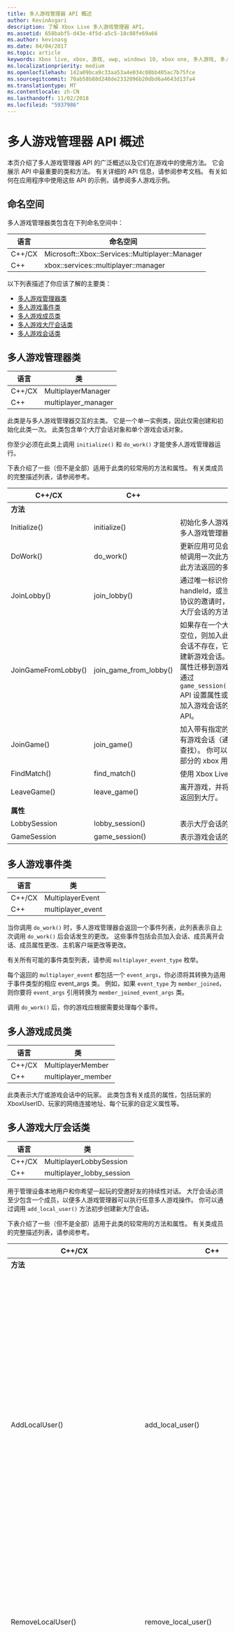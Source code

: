 ```yaml
---
title: 多人游戏管理器 API 概述
author: KevinAsgari
description: 了解 Xbox Live 多人游戏管理器 API。
ms.assetid: 658babf5-d43e-4f5d-a5c5-18c08fe69a66
ms.author: kevinasg
ms.date: 04/04/2017
ms.topic: article
keywords: Xbox live, xbox, 游戏, uwp, windows 10, xbox one, 多人游戏, 多人游戏管理器
ms.localizationpriority: medium
ms.openlocfilehash: 142a09bca9c33aa53a4e034c08bb405ac7b75fce
ms.sourcegitcommit: 70ab58b88d248de2332096b20dbd6a4643d137a4
ms.translationtype: MT
ms.contentlocale: zh-CN
ms.lasthandoff: 11/02/2018
ms.locfileid: "5937986"
---
```

# <a name="multiplayer-manager-api-overview"></a>多人游戏管理器 API 概述

本页介绍了多人游戏管理器 API 的广泛概述以及它们在游戏中的使用方法。 它会展示 API 中最重要的类和方法。 有关详细的 API 信息，请参阅参考文档。 有关如何在应用程序中使用这些 API 的示例，请参阅多人游戏示例。

## <a name="namespace"></a>命名空间
多人游戏管理器类包含在下列命名空间中：

| 语言 | 命名空间 |
| --- | --- |
| C++/CX | Microsoft::Xbox::Services::Multiplayer::Manager |
| C++ | xbox::services::multiplayer::manager |

以下列表描述了你应该了解的主要类：

* [多人游戏管理器类](#multiplayer-manager-class)
* [多人游戏事件类](#multiplayer-event-class)
* [多人游戏成员类](#multiplayer-member-class)
* [多人游戏大厅会话类](#multiplayer-lobby-session-class)
* [多人游戏会话类](#multiplayer-game-session-class)

## <a name="multiplayer-manager-class-a-namemultiplayer-manager-class"></a>多人游戏管理器类 <a name="multiplayer-manager-class">

| 语言 | 类 |
| --- | --- |
| C++/CX | MultiplayerManager |
| C++ | multiplayer_manager |

此类是与多人游戏管理器交互的主类。 它是一个单一实例类，因此仅需创建和初始化此类一次。
此类包含单个大厅会话对象和单个游戏会话对象。

你至少必须在此类上调用 `initialize()` 和 `do_work()` 才能使多人游戏管理器运行。

下表介绍了一些（但不是全部）适用于此类的较常用的方法和属性。 有关类成员的完整描述列表，请参阅参考。

| C++/CX | C++ | 描述 |
| --- | --- | --- |
| **方法** | | |
| Initialize() | initialize() | 初始化多人游戏管理器。 你必须在使用多人游戏管理器之前调用此方法。 |
| DoWork() | do_work() | 更新应用可见会话状态。 你至少应该每帧调用一次此方法，且你的游戏应处理此方法返回的多人游戏事件。 |
| JoinLobby() | join_lobby() | 通过唯一标识你要加入的大厅的 handleId，或当用户接受导致作品激活协议的邀请时，可为你提供加入好友的大厅会话的方法。 |
| JoinGameFromLobby() | join_game_from_lobby() | 如果存在一个大厅的游戏会话且其中有空位，则加入此大厅的游戏会话。 如果会话不存在，它会使用当前大厅成员创建新游戏会话。 这不会将当前大厅会话属性迁移到游戏会话。 加入后，你可以通过 `game_session()::set_synchronized_*` API 设置属性或主机。 游戏必须在想要加入游戏会话的所有客户端上调用此 API。|
| JoinGame() | join_game() | 加入带有指定的全局唯一会话名称的现有游戏会话（通常通过第三方匹配服务查找）。 你可以在要将其作为游戏的一部分的 xbox 用户 ID 列表中传递。|
| FindMatch() | find_match() | 使用 Xbox Live 匹配查找并加入游戏。 |
| LeaveGame() | leave_game() | 离开游戏，并将此成员和所有本地成员返回到大厅。 |
| **属性** | | |
| LobbySession | lobby_session() | 表示大厅会话的对象的句柄。 |
| GameSession |  game_session() | 表示游戏会话的对象句柄。 |

## <a name="multiplayer-event-class-a-namemultiplayer-event-class"></a>多人游戏事件类 <a name="multiplayer-event-class">

| 语言 | 类 |
| --- | --- |
| C++/CX | MultiplayerEvent |
| C++ | multiplayer_event |

当你调用 `do_work()` 时，多人游戏管理器会返回一个事件列表，此列表表示自上次调用 `do_work()` 后会话发生的更改。 这些事件包括会员加入会话、成员离开会话、成员属性更改、主机客户端更改等更改。

有关所有可能的事件类型列表，请参阅 `multiplayer_event_type` 枚举。

每个返回的 `multiplayer_event` 都包括一个 `event_args`，你必须将其转换为适用于事件类型的相应 event_args 类。 例如，如果 `event_type` 为 `member_joined`，则你要将 `event_args` 引用转换为 `member_joined_event_args` 类。

调用 `do_work()` 后，你的游戏应根据需要处理每个事件。

## <a name="multiplayer-member-class-a-namemultiplayer-member-class"></a>多人游戏成员类 <a name="multiplayer-member-class">

| 语言 | 类 |
| --- | --- |
| C++/CX | MultiplayerMember |
| C++ | multiplayer_member |

此类表示大厅或游戏会话中的玩家。 此类包含有关成员的属性，包括玩家的 XboxUserID、玩家的网络连接地址、每个玩家的自定义属性等。

## <a name="multiplayer-lobby-session-class-a-namemultiplayer-lobby-session-class"></a>多人游戏大厅会话类 <a name="multiplayer-lobby-session-class">

| 语言 | 类 |
| --- | --- |
| C++/CX | MultiplayerLobbySession |
| C++ | multiplayer_lobby_session |

用于管理设备本地用户和你希望一起玩的受邀好友的持续性对话。 大厅会话必须至少包含一个成员，以便多人游戏管理器可以执行任意多人游戏操作。 你可以通过调用 `add_local_user()` 方法初步创建新大厅会话。

下表介绍了一些（但不是全部）适用于此类的较常用的方法和属性。 有关类成员的完整描述列表，请参阅参考。

| C++/CX | C++ | 描述 |
| --- | --- | --- |
| **方法** | | |
| AddLocalUser() | add_local_user() | 将本地用户（已在本地设备上登录的玩家）添加到大厅会话。 如果这是添加到大厅会话的第一个成员，则它将创建新大厅会话。 |
| RemoveLocalUser() | remove_local_user() | 从大厅和游戏会话删除指定成员。 |
| InviteFriends() | invite_friends() | 打开允许玩家从好友列表选择用户的标准 Xbox Live UI，然后邀请这些玩家加入游戏。 |
| InviteUsers() | invite_users() | 邀请指定 Xbox Live 用户加入游戏。 |
| SetLocalMemberConnectionAddress() | set_local_member_connection_address() | 设置本地成员的网络地址。 游戏可以使用此网络地址在成员之间建立网络通信。 |
| SetLocalMemberProperties() | set_local_member_properties() | 设置本地成员的自定义属性。 此属性存储在 JSON 字符串中。 |
| DeleteLocalMemberProperties() | delete_local_member_properties() | 删除本地成员的自定义属性。 |
| SetProperties() / SetSynchronizedProperties() | set_properties() / set_synchronized_properties() | 设置大厅会话的自定义属性。 此属性存储在 JSON 字符串中。 如果属性在设备之间共享，并在同一时间由多个设备更新，请使用此方法的同步版本。 |
| IsHost() | is_host() | 指示当前设备是否可以充当大厅主机。 |
| SetSynchronizedHost() | set_synchronized_host() | 设置大厅的主机。 |
| **属性** | | |
| LocalMembers | local_members() | 在本地设备上登录的成员集合。 |
| 成员 | members() | 大厅会话中的成员集合。 |
| 属性 | properties() | 表示大厅会话的属性集合的 JSON 对象。 |
| 主机 | host() | 大厅的主持人。 |


## <a name="multiplayer-game-session-class-a-namemultiplayer-game-session-class"></a>多人游戏会话类 <a name="multiplayer-game-session-class">

| 语言 | 类 |
| --- | --- |
| C++/CX | MultiplayerGameSession |
| C++ | multiplayer_game_session |

游戏会话表示正在参加实际游戏实例的 Xbox Live 成员组。 这可能会包括已通过匹配服务匹配的玩家。

若要开始包括来自 `lobby_session` 的成员的新游戏会话，你可以调用 `multiplayer_manager::join_game_from_lobby()`。 如果要使用 Xbox Live 匹配，你可以调用 `multiplayer_manager::find_match()`。 如果要使用第三方匹配服务，你可以调用 `multiplayer_manager::join_game()`。

下表介绍了一些（但不是全部）适用于此类的较常用的方法和属性。 有关类成员的完整描述列表，请参阅参考。

| C++/CX | C++ | 描述 |
| --- | --- | --- |
| **方法** | | |
| SetProperties() / SetSynchronizedProperties() | set_properties() / set_synchronized_properties() | 设置游戏会话的自定义属性。 此属性存储在 JSON 字符串中。 如果属性在设备之间共享，并在同一时间由多个设备更新，请使用此方法的同步版本。 |
| IsHost() | is_host() | 指示当前设备是否可以充当游戏主机。 |
| SetSynchronizedHost() | set_synchronized_host() | 设置游戏的主机。 |
| **属性** | | |
| 成员 | members() | 游戏会话中的成员集合。 |
| 属性 | properties() | 表示游戏会话的属性集合的 JSON 对象。 |
| 主机 | host() | 游戏的主持人。 |
